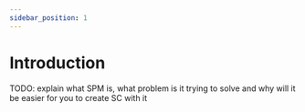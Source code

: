 ```yaml
---
sidebar_position: 1
---
```


# Introduction

TODO: explain what SPM is, what problem is it trying to solve and why will it be easier for you to create SC with it